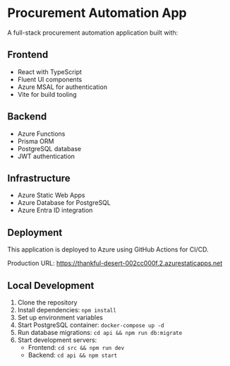 # Procurement Automation App

A full-stack procurement automation application built with:

## Frontend
- React with TypeScript
- Fluent UI components
- Azure MSAL for authentication
- Vite for build tooling

## Backend
- Azure Functions
- Prisma ORM
- PostgreSQL database
- JWT authentication

## Infrastructure
- Azure Static Web Apps
- Azure Database for PostgreSQL
- Azure Entra ID integration

## Deployment
This application is deployed to Azure using GitHub Actions for CI/CD.

Production URL: https://thankful-desert-002cc000f.2.azurestaticapps.net

## Local Development
1. Clone the repository
2. Install dependencies: `npm install`
3. Set up environment variables
4. Start PostgreSQL container: `docker-compose up -d`
5. Run database migrations: `cd api && npm run db:migrate`
6. Start development servers:
   - Frontend: `cd src && npm run dev`
   - Backend: `cd api && npm start`
